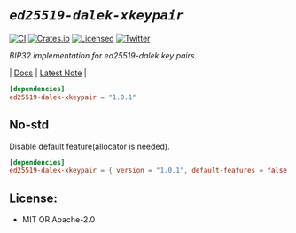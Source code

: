 # ***`ed25519-dalek-xkeypair`***

[![CI][ci-badge]][ci-url]
[![Crates.io][crates-badge]][crates-url]
[![Licensed][license-badge]][license-url]
[![Twitter][twitter-badge]][twitter-url]

[ci-badge]: https://github.com/just-do-halee/ed25519-dalek-xkeypair/actions/workflows/ci.yml/badge.svg
[crates-badge]: https://img.shields.io/crates/v/ed25519-dalek-xkeypair.svg?labelColor=383636
[license-badge]: https://img.shields.io/crates/l/ed25519-dalek-xkeypair?labelColor=383636
[twitter-badge]: https://img.shields.io/twitter/follow/do_halee?style=flat&logo=twitter&color=4a4646&labelColor=333131&label=just-do-halee

[ci-url]: https://github.com/just-do-halee/ed25519-dalek-xkeypair/actions
[twitter-url]: https://twitter.com/do_halee
[crates-url]: https://crates.io/crates/ed25519-dalek-xkeypair
[license-url]: https://github.com/just-do-halee/ed25519-dalek-xkeypair


*BIP32 implementation for ed25519-dalek key pairs.*

| [Docs](https://docs.rs/ed25519-dalek-xkeypair) | [Latest Note](https://github.com/just-do-halee/ed25519-dalek-xkeypair/blob/main/CHANGELOG.md) |

```toml
[dependencies]
ed25519-dalek-xkeypair = "1.0.1"
```

## No-std

Disable default feature(allocator is needed).

```toml
[dependencies]
ed25519-dalek-xkeypair = { version = "1.0.1", default-features = false }
```

## License:
* MIT OR Apache-2.0
